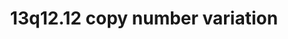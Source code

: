 ---
annotations:
- id: DOID:0060388
  parent: genetic disease
  type: Disease Ontology
  value: chromosomal deletion syndrome
- id: PW:0000013
  parent: disease pathway
  type: Pathway Ontology
  value: disease pathway
- id: DOID:0060429
  parent: genetic disease
  type: Disease Ontology
  value: chromosomal duplication syndrome
authors:
- Fehrhart
- Eweitz
citedin: ''
communities: []
description: 'Copy number variations in the region 13q12.12 (exact position: chr13:23555358-24884622
  (GRCh37), numbers from Kirov et al. 2014 10.1016/j.biopsych.2013.07.022  and literature
  cited there) are rare, pathological mutations in the human genome. It is a risk
  variation for neuropsychiatric diseases like schizophrenia (Kirov et al. 2014, 10.1016/j.biopsych.2013.07.022)
  and with the presence of SACS it harbors a gene known for causing Spastic ataxia
  (MIM # 270550).   '
last-edited: 2024-07-22
ndex: null
organisms:
- Homo sapiens
redirect_from:
- /index.php/Pathway:WP5406
- /instance/WP5406
- /instance/WP5406_r134423
revision: r134423
schema-jsonld:
- '@context': https://schema.org/
  '@id': https://wikipathways.github.io/pathways/WP5406.html
  '@type': Dataset
  creator:
    '@type': Organization
    name: WikiPathways
  description: 'Copy number variations in the region 13q12.12 (exact position: chr13:23555358-24884622
    (GRCh37), numbers from Kirov et al. 2014 10.1016/j.biopsych.2013.07.022  and literature
    cited there) are rare, pathological mutations in the human genome. It is a risk
    variation for neuropsychiatric diseases like schizophrenia (Kirov et al. 2014,
    10.1016/j.biopsych.2013.07.022) and with the presence of SACS it harbors a gene
    known for causing Spastic ataxia (MIM # 270550).   '
  keywords:
  - ADIPOQ
  - ATXN1
  - C1QTNF9
  - C1QTNF9B
  - CDC42
  - DAG1
  - DMD
  - DTNA
  - FLNC
  - GDP
  - LINC00327
  - LINC00352
  - LINC00362
  - LINGO1
  - MAG
  - MAPK8
  - MAPK9
  - MIPEP
  - MIR2276
  - RAC1
  - RHOA
  - RTN4
  - RTN4R
  - SACS
  - SGCA
  - SGCB
  - SGCD
  - SGCG
  - SNTA1
  - SNTB1
  - SPATA13
  - SSPN
  - TNFRSF19
  - TRAF1
  - TRAF2
  - TRAF3
  - TRAF5
  license: CC0
  name: 13q12.12 copy number variation
seo: CreativeWork
title: 13q12.12 copy number variation
wpid: WP5406
---